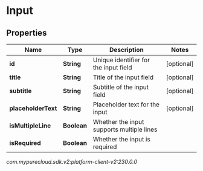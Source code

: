 # Input


## Properties

| Name | Type | Description | Notes |
| ------------ | ------------- | ------------- | ------------- |
| **id** | **String** | Unique identifier for the input field |  [optional] |
| **title** | **String** | Title of the input field |  [optional] |
| **subtitle** | **String** | Subtitle of the input field |  [optional] |
| **placeholderText** | **String** | Placeholder text for the input |  [optional] |
| **isMultipleLine** | **Boolean** | Whether the input supports multiple lines |  |
| **isRequired** | **Boolean** | Whether the input is required |  |




_com.mypurecloud.sdk.v2:platform-client-v2:230.0.0_
